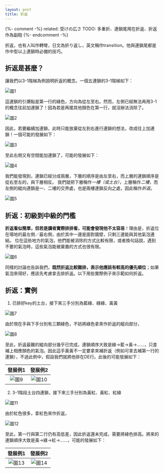 ```yaml
---
layout: post
title: 折返
---
```

{%- comment -%}
related:
受けの広さ
TODO:
多重折、連鎖尾用在折返、折返作為副砲
{%- endcomment -%}

折返，也有人叫作轉彎，日文為折り返し，英文稱作transition。他與連鎖尾都是作中型以上連鎖時必備的技巧。

## 折返是甚麼？

讓我們以3-1階梯為例說明折返的概念。一個五連鎖的3-1階梯如下：

![圖1](https://i.imgur.com/t8hElDi.png)

這連鎖的引爆點是第一行的綠色，方向為從左至右。然而，左側已經無法再用3-1的概念往前加連鎖了！因為若是再擺其他顏色在第一行，就沒辦法消除了。

![圖2](https://i.imgur.com/yResXPP.png)

因此，若要繼續加連鎖，此時只能放棄從左到右進行連鎖的想法，改成往上加連鎖！一個可能的發展如下：

![圖3](https://i.imgur.com/SptTxBN.png)

至此右側又有空間能加連鎖了，可能的發展如下：

![圖4](https://i.imgur.com/sg3RLx8.png)

我們能發現到，連鎖已經分成兩層，下層的順序是由左至右，而上層的連鎖順序是從右至左的，與下層相反。
我們就把下層稱作*一樓（或土台）*，上層稱作*二樓*，而左側的縱向連鎖是一、二樓的交界處，也是兩樓連鎖反向之處，因此稱作*折返*。

![圖5](https://i.imgur.com/Gbujhc7.png)

## 折返：初級到中級的門檻

**折返看似簡單，但若是讀者實際排排看，可能會發現他不太容易**！理由是，折返位在場地的最左側／最右側，由於其中一邊是面對牆壁，只剩三邊能與其他氣泡連結。
位在這些地方的氣泡，他們能被消除的方式比較有限，或者換句話說，遇到不要的氣泡時，這些氣泡能被棄置的方式也很有限。

![圖6](https://i.imgur.com/eKBKRuD.png)

同樣的討論也告訴我們，**既然折返比較難排，表示他應該有較高的優先順位**；如果氣泡來得好，應該先考慮拿去排折返。以下用些實際例子來示範如何折返。

## 折返：實例

1. 已排好key的土台，接下來三手分別為藍綠、綠綠、黃黃

![圖7](https://i.imgur.com/9J9ewi5.png)

由於現在手與下手分別有三顆綠色，不妨將綠色拿來作折返的縱向部分，

![圖8](https://i.imgur.com/KLO4HUK.png)

至此，折返最難的縱向部分幾乎已完成，連鎖順序大致是綠→藍→黃→……，只差補上相應顏色的氣泡。因此這手黃黃不一定要拿來補折返（例如可拿去補第一行的連鎖），不過此例中，假設我們就將他排在DE行。此後的可能發展如下：

|發展例1|發展例2|
|:----------:|:----------:|
|![圖9](https://i.imgur.com/qAUcD6C.png)|![圖10](https://i.imgur.com/lzkpbB0.png)|

2. 3-1階段土台四連鎖，接下來三手分別為黃紅、黃紅、紅綠

![圖11](https://i.imgur.com/6E8yfm6.png)

由於紅色很多，拿紅色來作折返，

![圖12](https://i.imgur.com/vlqsQ2S.png)

至此，第一行與第二行仍有高低差，因此折返還未完成，需要將綠色排高。將來的連鎖順序大致是黃→綠→紅→……，可能的發展如下：

|發展例1|發展例2|
|:----------:|:----------:|
|![圖13](https://i.imgur.com/mQZDjTb.png)|![圖14](https://i.imgur.com/RVSLXWB.png)|
